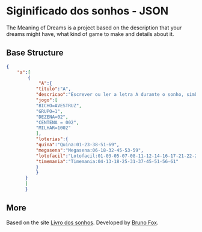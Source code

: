 # Siginificado dos sonhos - JSON

The Meaning of Dreams is a project based on the description that your dreams might have, what kind of game to make and details about it.

## Base Structure

```json
{
    "a":[
        {
            "A":{
           "titulo":"A",
           "descricao":"Escrever ou ler a letra A durante o sonho, simboliza um recomeço, uma boa noticia, novidades ótimas que virão de longe, na certa através de pessoa muito querida, há tempos afastada.",
           "jogo":[
           "BICHO=AVESTRUZ",
           "GRUPO=1",
           "DEZENA=02",
           "CENTENA = 002",
           "MILHAR=1002"
           ],
           "loterias":{
           "quina":"Quina:01-23-38-51-69",
           "megasena":"Megasena:06-18-32-45-53-59",
           "lotofacil":"Lotofacil:01-03-05-07-08-11-12-14-16-17-21-22-23-24-25",
           "timemania":"Timemania:04-13-18-25-31-37-45-51-56-61"
           }
           }
       }
       ]
       }
```

## More

Based on the site [Livro dos sonhos](https://www.livrodosonho.com/significado-dos-sonhos).
Developed by [Bruno Fox](https://www.instagram.com/brunofox_oficial/).
